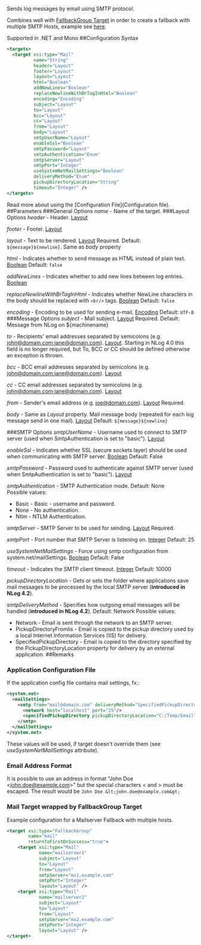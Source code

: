 Sends log messages by email using SMTP protocol. 

Combines well with [FallbackGroup Target](https://github.com/NLog/NLog/wiki/FallbackGroup-target) in order to create a fallback with multiple SMTP Hosts, example see [here](https://github.com/NLog/NLog/wiki/Mail-target#mail-target-wrapped-by-fallbackgroup-target).

Supported in .NET and Mono
##Configuration Syntax
```xml
<targets>
  <target xsi:type="Mail"
          name="String"
          header="Layout"
          footer="Layout"
          layout="Layout"
          html="Boolean"
          addNewLines="Boolean"
          replaceNewlineWithBrTagInHtml="Boolean"
          encoding="Encoding"
          subject="Layout"
          to="Layout"
          bcc="Layout"
          cc="Layout"
          from="Layout"
          body="Layout"
          smtpUserName="Layout"
          enableSsl="Boolean"
          smtpPassword="Layout"
          smtpAuthentication="Enum"
          smtpServer="Layout"
          smtpPort="Integer"
          useSystemNetMailSettings="Boolean"
          deliveryMethod="Enum"
          pickupDirectoryLocation="String"
          timeout="Integer" />
</targets>
```
Read more about using the [Configuration File](Configuration file).
##Parameters
###General Options
_name_ - Name of the target.
###Layout Options
_header_ - Header. [Layout](Data-types)

_footer_ - Footer. [Layout](Data-types)

_layout_ - Text to be rendered. [Layout](Data-types) Required. Default: `${message}${newline}`. Same as _body_ property

_html_ - Indicates whether to send message as HTML instead of plain text. [Boolean](Data-types) Default: `false`

_addNewLines_ - Indicates whether to add new lines between log entries. [Boolean](Data-types)

_replaceNewlineWithBrTagInHtml_ - Indicates whether NewLine characters in the body should be replaced with `<br/>` tags. [Boolean](Data-types) Default: `false`

_encoding_ - Encoding to be used for sending e-mail. [Encoding](Data-types) Default: `UTF-8`
###Message Options
_subject_ - Mail subject. [Layout](Data-types) Required. Default: Message from NLog on ${machinename}

_to_ - Recipients' email addresses separated by semicolons (e.g. john@domain.com;jane@domain.com). [Layout](Data-types). Starting in NLog 4.0 this field is no longer required, but To, BCC or CC should be defined otherwise an exception is thrown. 

_bcc_ - BCC email addresses separated by semicolons (e.g. john@domain.com;jane@domain.com). [Layout](Data-types)

_cc_ - CC email addresses separated by semicolons (e.g. john@domain.com;jane@domain.com). [Layout](Data-types)

_from_ - Sender's email address (e.g. joe@domain.com). [Layout](Data-types) Required.

_body_ - Same as _Layout_ property. Mail message body (repeated for each log message send in one mail). [Layout](Data-types) Default: `${message}${newline}` 

###SMTP Options
_smtpUserName_ - Username used to connect to SMTP server (used when SmtpAuthentication is set to "basic"). [Layout](Data-types)

_enableSsl_ - Indicates whether SSL (secure sockets layer) should be used when communicating with SMTP server. [Boolean](Data-types) Default: False  

_smtpPassword_ - Password used to authenticate against SMTP server (used when SmtpAuthentication is set to "basic"). [Layout](Data-types)

_smtpAuthentication_ - SMTP Authentication mode. Default: None  
Possible values:
* Basic - Basic - username and password.
* None - No authentication.
* Ntlm - NTLM Authentication.

_smtpServer_ - SMTP Server to be used for sending. [Layout](Data-types) Required.

_smtpPort_ - Port number that SMTP Server is listening on. [Integer](Data-types) Default: 25

_useSystemNetMailSettings_ - Force using smtp configuration from system.net/mailSettings. [Boolean](Data-types) Default: False

_timeout_ - Indicates the SMTP client timeout. [Integer](Data-types) Default: 10000

_pickupDirectoryLocation_ - Gets or sets the folder where applications save mail messages to be processed by the local SMTP server (__introduced in NLog 4.2__).

_smtpDeliveryMethod_ - Specifies how outgoing email messages will be handled (__introduced in NLog 4.2__). Default: Network 
Possible values:
* Network - Email is sent through the network to an SMTP server.
* PickupDirectoryFromIis - Email is copied to the pickup directory used by a local Internet Information Services (IIS) for delivery.
* SpecifiedPickupDirectory - Email is copied to the directory specified by the PickupDirectoryLocation property for delivery by an external application.
##Remarks

### Application Configuration File
If the application config file contains mail settings, fx.:

```xml
<system.net>
  <mailSettings>
    <smtp from="mail@domain.com" deliveryMethod="SpecifiedPickupDirectory">
      <network host="localhost" port="25"/>
      <specifiedPickupDirectory pickupDirectoryLocation="C:/Temp/Email"/>
    </smtp>
  </mailSettings>
</system.net>
```

These values will be used, if target doesn't override them (see _useSystemNetMailSettings_ attribute).

### Email Address Format

It is possible to use an address in format "John Doe &lt;john.doe@example.com&gt;" but the special characters < and > must be escaped. The result would be `John Doe &lt;john.doe@example.com&gt;`


### Mail Target wrapped by FallbackGroup Target

Example configuration for a Mailserver Fallback with multiple hosts.

```xml
<target xsi:type="FallbackGroup" 
        name="mail"
        returnToFirstOnSuccess="true">
    <target xsi:type="Mail"
            name="mailserver1"
            subject="Layout"
            to="Layout"
            from="Layout"
            smtpServer="mx1.example.com" 
            smtpPort="Integer"
            layout="Layout" />
    <target xsi:type="Mail"
            name="mailserver2" 
            subject="Layout"
            to="Layout"
            from="Layout"
            smtpServer="mx2.example.com" 
            smtpPort="Integer"
            layout="Layout" />
</target>
```
